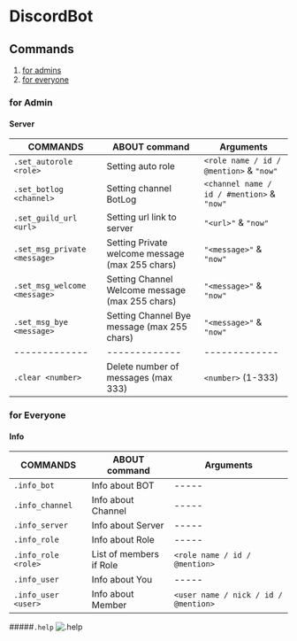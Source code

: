 # DiscordBot
## Commands

1. [for admins](https://github.com/ondrasalek/DiscordBot#for-admin)
2. [for everyone](https://github.com/ondrasalek/DiscordBot#for-everyone)


### for Admin
#### Server
COMMANDS | ABOUT command | Arguments
------------- | ------------- | -------------
`.set_autorole <role>` | Setting auto role | `<role name / id / @mention>` & `"now"`
`.set_botlog <channel>` | Setting channel BotLog | `<channel name / id / #mention>` & `"now"`
`.set_guild_url <url>` | Setting url link to server | `"<url>"` & `"now"`
`.set_msg_private <message>` | Setting Private welcome message (max 255 chars) | `"<message>"` & `"now"`
`.set_msg_welcome <message>` | Setting Channel Welcome message (max 255 chars) | `"<message>"` & `"now"`
`.set_msg_bye <message>` | Setting Channel Bye message (max 255 chars) | `"<message>"` & `"now"`
------------- | ------------- | -------------
`.clear <number>` | Delete number of messages (max 333) | `<number>` (1-333)

### for Everyone
#### Info
COMMANDS | ABOUT command | Arguments
------------- | ------------- | -------------
`.info_bot` | Info about BOT | -----
`.info_channel` | Info about Channel | -----
`.info_server` | Info about Server | -----
`.info_role` | Info about Role | -----
`.info_role <role>` | List of members if Role | `<role name / id / @mention>`
`.info_user` | Info about You | -----
`.info_user <user>` | Info about Member | `<user name / nick / id / @mention>`

 #####`.help`
 ![.help](https://cdn.discordapp.com/attachments/803664917030633522/811944971518345216/unknown.png)
